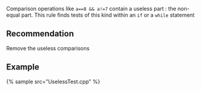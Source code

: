 Comparison operations like `a==8 && a!=7` contain a useless part : the non-equal part. This rule finds tests of this kind within an `if` or a `while` statement


## Recommendation
Remove the useless comparisons


## Example
{% sample src="UselessTest.cpp" %}
